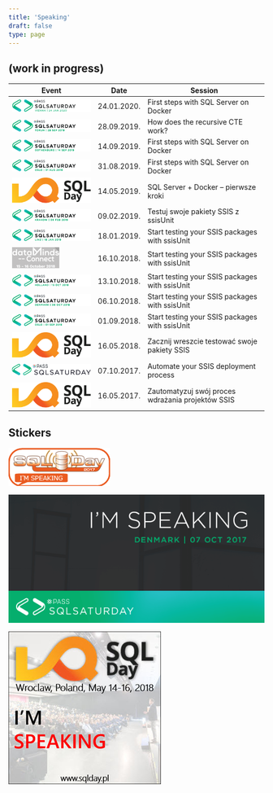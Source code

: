 ```yaml
---
title: 'Speaking'
draft: false
type: page
---
```


## (work in progress)

| Event                                                          | Date      | Session                                         |
|----------------------------------------------------------------|-----------|-------------------------------------------------|
|![SQL Saturday Vienna 2020](images/sqlsat917_header.png)        |24.01.2020.|First steps with SQL Server on Docker            |
|![SQL Saturday Toruń 2019](images/sqlsat914_header.png)         |28.09.2019.|How does the recursive CTE work?                 |
|![SQL Saturday Gothenburg 2019](images/sqlsat898_header.png)    |14.09.2019.|First steps with SQL Server on Docker            |
|![SQL Saturday Oslo 2019](images/sqlsat854_header.png)          |31.08.2019.|First steps with SQL Server on Docker            |
|![SQLDay 2019](images/SQLDay-logo.png)                          |14.05.2019.|SQL Server + Docker – pierwsze kroki             |
|![SQL Saturday Kraków 2019](images/sqlsat824_header.png)        |09.02.2019.|Testuj swoje pakiety SSIS z ssisUnit             |
|![SQL Saturday Linz 2019](images/sqlsat810_header.png)          |18.01.2019.|Start testing your SSIS packages with ssisUnit   |
|![dataMinds Connect 2018](images/dataMindsConnect2018_41px.png) |16.10.2018.|Start testing your SSIS packages with ssisUnit   |
|![SQL Saturday Holland 2018](images/sqlsat790_header.png)       |13.10.2018.|Start testing your SSIS packages with ssisUnit   |
|![SQL Saturday Denmark 2018](images/sqlsat765_header.png)       |06.10.2018.|Start testing your SSIS packages with ssisUnit   |
|![SQL Saturday Oslo 2018](images/sqlsat746_header.png)          |01.09.2018.|Start testing your SSIS packages with ssisUnit   |
|![SQLDay 2018](images/SQLDay-logo.png)                          |16.05.2018.|Zacznij wreszcie testować swoje pakiety SSIS     |
|![SQL Saturday Denmark 2017](images/sqlsaturday-logo.png)       |07.10.2017.|Automate your SSIS deployment process            |
|![SQLDay 2017](images/SQLDay-logo.png)                          |16.05.2017.|Zautomatyzuj swój proces wdrażania projektów SSIS|

## Stickers

![SQLDay 2017](images/SQLDay2017_Speaking.png)

![SQL Saturday Denmark 2017](images/SQLSat656_Speaking_600x300_02.png)

![SQLDay 2018](images/SQLDay2018_ImSpeaking.jpg)
